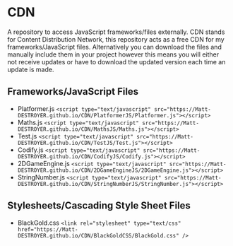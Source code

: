 # CDN
A repository to access JavaScript frameworks/files externally.
CDN stands for Content Distribution Network, this repository acts as a free CDN for my frameworks/JavaScript files. Alternatively you can download the files and manually include them in your project however this means you will either not receive updates or have to download the updated version each time an update is made.

## Frameworks/JavaScript Files
- Platformer.js `<script type="text/javascript" src="https://Matt-DESTROYER.github.io/CDN/PlatformerJS/Platformer.js"></script>`
- Maths.js `<script type="text/javascript" src="https://Matt-DESTROYER.github.io/CDN/MathsJS/Maths.js"></script>`
- Test.js `<script type="text/javascript" src="https://Matt-DESTROYER.github.io/CDN/TestJS/Test.js"></script>`
- Codify.js `<script type="text/javascript" src="https://Matt-DESTROYER.github.io/CDN/CodifyJS/Codify.js"></script>`
- 2DGameEngine.js `<script type="text/javascript" src="https://Matt-DESTROYER.github.io/CDN/2DGameEngineJS/2DGameEngine.js"></script>`
- StringNumber.js `<script type="text/javascript" src="https://Matt-DESTROYER.github.io/CDN/StringNumberJS/StringNumber.js"></script>`

## Stylesheets/Cascading Style Sheet Files
- BlackGold.css `<link rel="stylesheet" type="text/css" href="https://Matt-DESTROYER.github.io/CDN/BlackGoldCSS/BlackGold.css" />`
